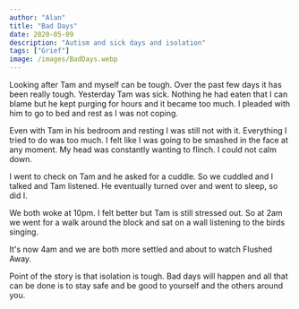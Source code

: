 ```yaml
---
author: "Alan"
title: "Bad Days"
date: 2020-05-09
description: "Autism and sick days and isolation"
tags: ["Grief"]
image: /images/BadDays.webp
---
```

Looking after Tam and myself can be tough. Over the past few days it has been really tough. Yesterday Tam was sick. Nothing he had eaten that I can blame but he kept purging for hours and it became too much. I pleaded with him to go to bed and rest as I was not coping.
<!--more-->
Even with Tam in his bedroom and resting I was still not with it. Everything I tried to do was too much. I felt like I was going to be smashed in the face at any moment. My head was constantly wanting to flinch. I could not calm down.

I went to check on Tam and he asked for a cuddle. So we cuddled and I talked and Tam listened. He eventually turned over and went to sleep, so did I.

We both woke at 10pm. I felt better but Tam is still stressed out. So at 2am we went for a walk around the block and sat on a wall listening to the birds singing.

It's now 4am and we are both more settled and about to watch Flushed Away.

Point of the story is that isolation is tough. Bad days will happen and all that can be done is to stay safe and be good to yourself and the others around you.